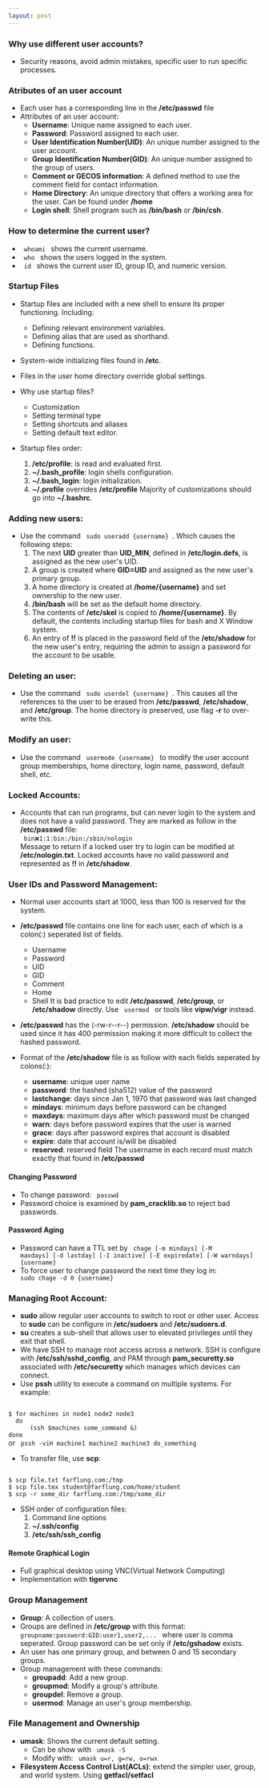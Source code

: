 ```yaml
---
layout: post
---
```


### Why use different user accounts?
- Security reasons, avoid admin mistakes, specific user to run specific processes. 

### Atributes of an user account
- Each user has a corresponding line in the **/etc/passwd** file
- Attributes of an user account:
    - **Username**: Unique name assigned to each user.
    - **Password**: Password assigned to each user.
    - **User Identification Number(UID)**: An unique number assigned to the user account. 
    - **Group Identification Number(GID)**: An unique number assigned to the group of users. 
    - **Comment or GECOS information**: A defined method to use the comment field for contact information. 
    - **Home Directory**: An unique directory that offers a working area for the user. Can be found under **/home**
    - **Login shell**: Shell program such as **/bin/bash** or **/bin/csh**.
    
### How to determine the current user? 
- <code> whoami </code> shows the current username.
- <code> who </code> shows the users logged in the system.
- <code> id </code> shows the current user ID, group ID, and numeric version. 

### Startup Files
- Startup files are included with a new shell to ensure its proper functioning. Including:
    - Defining relevant environment variables.
    - Defining alias that are used as shorthand.
    - Defining functions. 

- System-wide initializing files found in **/etc**. 
- Files in the user home directory override global settings. 
- Why use startup files?
    - Customization
    - Setting terminal type
    - Setting shortcuts and aliases
    - Setting default text editor. 

- Startup files order: 
    1. **/etc/profile**: is read and evaluated first.
    2. **~/.bash_profile**: login shells configuration.
    3. **~/.bash_login**: login initialization.
    4. **~/.profile** overrides **/etc/profile**
Majority of customizations should go into **~/.bashrc**. 

### Adding new users:
- Use the command <code> sudo useradd {username} </code>. Which causes the following steps: 
    1. The next **UID** greater than **UID_MIN**, defined in **/etc/login.defs**, is assigned as the new user's UID.
    2. A group is created where **GID=UID** and assigned as the new user's primary group.
    3. A home directory is created at **/home/{username}** and set ownership to the new user.
    4. **/bin/bash** will be set as the default home directory.
    5. The contents of **/etc/skel** is copied to **/home/{username}**. By default, the contents including startup files for bash and X Window system.
    6. An entry of **!!** is placed in the password field of the **/etc/shadow** for the new user's entry, requiring the admin to assign a password for the account to be usable. 

### Deleting an user:
- Use the command <code> sudo userdel {username} </code>. This causes all the references to the user to be erased from **/etc/passwd**, **/etc/shadow**, and **/etc/group**. The home directory is preserved, use flag **-r** to over-write this. 

### Modify an user:
- Use the command <code> usermode {username} </code> to modify the user account group memberships, home directory, login name, password, default shell, etc. 

### Locked Accounts:
- Accounts that can run programs, but can never login to the system and does not have a valid password. They are marked as follow in the **/etc/passwd** file: <br>
<code> bin:x:1:1:bin:/bin:/sbin/nologin  </code> <br>
Message to return if a locked user try to login can be modified at **/etc/nologin.txt**. Locked accounts have no valid password and represented as **!!** in **/etc/shadow**.

### User IDs and Password Management:
- Normal user accounts start at 1000, less than 100 is reserved for the system. 
- **/etc/passwd** file contains one line for each user, each of which is a colon(:) seperated list of fields.
    - Username
    - Password
    - UID
    - GID
    - Comment
    - Home
    - Shell
It is bad practice to edit **/etc/passwd**, **/etc/group**, or **/etc/shadow** directly. Use <code> usermod </code> or tools like **vipw/vigr** instead. 

- **/etc/passwd** has the (-rw-r--r--) permission. **/etc/shadow** should be used since it has 400 permission making it more difficult to collect the hashed password. 
- Format of the **/etc/shadow** file is as follow with each fields seperated by colons(:): 
    - **username**: unique user name
    - **password**: the hashed (sha512) value of the password
    - **lastchange**: days since Jan 1, 1970 that password was last changed
    - **mindays**: minimum days before password can be changed
    - **maxdays**: maximum days after which password must be changed
    - **warn**: days before password expires that the user is warned
    - **grace**: days after password expires that account is disabled
    - **expire**: date that account is/will be disabled
    - **reserved**: reserved field
The username in each record must match exactly that found in **/etc/passwd**

#### Changing Password
- To change password: <code> passwd </code>
- Password choice is examined by **pam_cracklib.so** to reject bad passwords. 

#### Password Aging
- Password can have a TTL set by <code> chage [-m mindays] [-M maxdays] [-d lastday] [-I inactive] [-E expiredate] [-W warndays] {username} </code>
- To force user to change password the next time they log in: <code> sudo chage -d 0 {username} </code>

### Managing Root Account:
- **sudo** allow regular user accounts to switch to root or other user. Access to **sudo** can be configure in **/etc/sudoers** and **/etc/sudoers.d**.
- **su** creates a sub-shell that allows user to elevated privileges until they exit that shell.
- We have SSH to manage root access across a network. SSH is configure with **/etc/ssh/sshd_config**, and PAM through **pam_securetty.so** associated with **/etc/securetty** which manages which devices can connect. 
- Use **pssh** utility to execute a command on multiple systems. For example: <br>
<code>
$ for machines in node1 node2 node3
  do
      (ssh $machines some_command &)
done
</code>
or 
<code> pssh -viH machine1 machine2 machine3 do_something </code>

- To transfer file, use **scp**: 
<code>
$ scp file.txt farflung.com:/tmp
$ scp file.tex student@farflung.com/home/student
$ scp -r some_dir farflung.com:/tmp/some_dir
</code>

- SSH order of configuration files:
    1. Command line options
    2. **~/.ssh/config**
    3. **/etc/ssh/ssh_config**

#### Remote Graphical Login
- Full graphical desktop using VNC(Virtual Network Computing)
- Implementation with **tigervnc**


### Group Management
- **Group**: A collection of users. 
- Groups are defined in **/etc/group** with this format: <code> groupname:password:GID:user1,user2,... </code> where user is comma seperated. Group password can be set only if **/etc/gshadow** exists. 
- An user has one primary group, and between 0 and 15 secondary groups. 
- Group management with these commands:
    - **groupadd**: Add a new group.
    - **groupmod**: Modify a group's attribute.
    - **groupdel**: Remove a group.
    - **usermod**: Manage an user's group membership. 

### File Management and Ownership
- **umask**: Shows the current default setting. 
    - Can be show with <code> umask -S </code>
    - Modify with: <code> umask u=r, g=rw, o=rwx </code>
- **Filesystem Access Control List(ACLs)**: extend the simpler user, group, and world system. Using **getfacl/setfacl**
